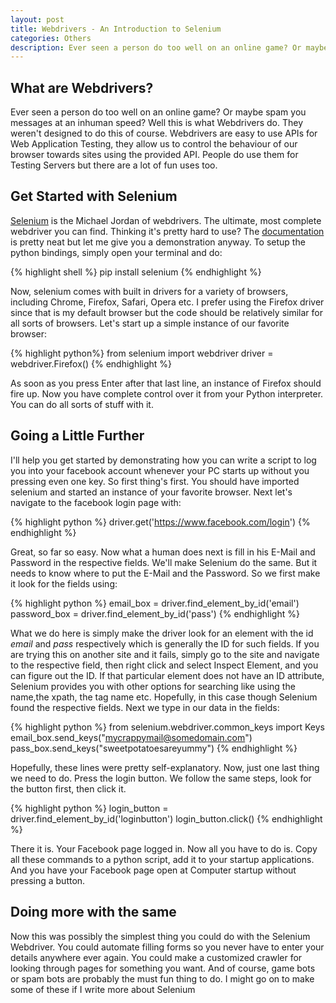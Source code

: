 ```yaml
---
layout: post
title: Webdrivers - An Introduction to Selenium
categories: Others
description: Ever seen a person do too well on an online game? Or maybe spam you messages at an inhuman speed? Well this is what Webdrivers do. Webdrivers are easy to use APIs for Web Application Testing, they allow us to control the behaviour of our browser towards sites using the provided API. People do use them for Testing Servers but there are a lot of fun uses too.
---
```


## What are Webdrivers?

Ever seen a person do too well on an online game? Or maybe spam you messages at an inhuman speed? Well this is what Webdrivers do. They weren't designed to do this of course. Webdrivers are easy to use APIs for Web Application Testing, they allow us to control the behaviour of our browser towards sites using the provided API. People do use them for Testing Servers but there are a lot of fun uses too.

## Get Started with Selenium

[Selenium](http://www.seleniumhq.org/projects/webdriver/) is the Michael Jordan of webdrivers. The ultimate, most complete webdriver you can find. Thinking it's pretty hard to use? The [documentation](http://selenium-python.readthedocs.io/) is pretty neat but let me give you a demonstration anyway. To setup the python bindings, simply open your terminal and do:

{% highlight shell %}
pip install selenium
{% endhighlight %}


Now, selenium comes with built in drivers for a variety of browsers, including Chrome, Firefox, Safari, Opera etc. I prefer using the Firefox driver since that is my default browser but the code should be relatively similar for all sorts of browsers. Let's start up a simple instance of our favorite browser:

{% highlight python%}
from selenium import webdriver
driver = webdriver.Firefox()
{% endhighlight %}


As soon as you press Enter after that last line, an instance of Firefox should fire up. Now you have complete control over it from your Python interpreter. You can do all sorts of stuff with it. 


## Going a Little Further

I'll help you get started by demonstrating how you can write a script to log you into your facebook account whenever your PC starts up without you pressing even one key. So first thing's first. You should have imported selenium and started an instance of your favorite browser. Next let's navigate to the facebook login page with:

{% highlight python %}
driver.get('https://www.facebook.com/login')
{% endhighlight %}


Great, so far so easy. Now what a human does next is fill in his E-Mail and Password in the respective fields. We'll make Selenium do the same. But it needs to know where to put the E-Mail and the Password. So we first make it look for the fields using:

{% highlight python %}
email_box = driver.find_element_by_id('email')
password_box = driver.find_element_by_id('pass')
{% endhighlight %}

What we do here is simply make the driver look for an element with the id *email* and *pass* respectively which is generally the ID for such fields. If you are trying this on another site and it fails, simply go to the site and navigate to the respective field, then right click and select Inspect Element, and you can figure out the ID. If that particular element does not have an ID attribute, Selenium provides you with other options for searching like using the name,the xpath, the tag name etc. Hopefully, in this case though Selenium found the respective fields. Next we type in our data in the fields:

{% highlight python %}
from selenium.webdriver.common_keys import Keys
email_box.send_keys("mycrappymail@somedomain.com")
pass_box.send_keys("sweetpotatoesareyummy")
{% endhighlight %}

Hopefully, these lines were pretty self-explanatory. Now, just one last thing we need to do. Press the login button. We follow the same steps, look for the button first, then click it.

{% highlight python %}
login_button  = driver.find_element_by_id('loginbutton')
login_button.click()
{% endhighlight %}


There it is. Your Facebook page logged in. Now all you have to do is. Copy all these commands to a python script, add it to your startup applications. And you have your Facebook page open at Computer startup without pressing a button.

## Doing more with the same

Now this was possibly the simplest thing you could do with the Selenium Webdriver. You could automate filling forms so you never have to enter your details anywhere ever again. You could make a customized crawler for looking through pages for something you want. And of course, game bots or spam bots are probably the must fun thing to do. I might go on to make some of these if I write more about Selenium
